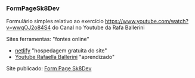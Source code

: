 ### FormPageSk8Dev
Formulário simples relativo ao exercício https://www.youtube.com/watch?v=wwqOJ2o84S4 do Canal no Youtube da Rafa Ballerini

Sites ferramentas:
"fontes online"
- [netlify](netlify.com) "hospedagem gratuita do site"
- [Youtube Rafaella Ballerini](https://www.youtube.com/watch?v=wwqOJ2o84S4) "aprendizado"

Site publicado: [Form Page Sk8Dev](https://cadastrodevformsk8.netlify.app/)
